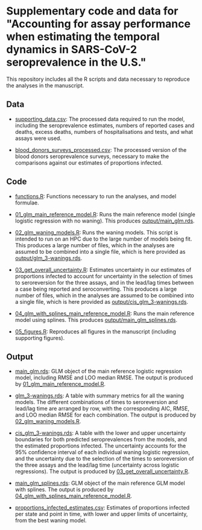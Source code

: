 # Supplementary code and data for "Accounting for assay performance when estimating the temporal dynamics in SARS-CoV-2 seroprevalence in the U.S."

This repository includes all the R scripts and data necessary to reproduce the
analyses in the manuscript. 

## Data

- [supporting_data.csv](data/supporting_data.csv): The processed data required
to run the model, including the seroprevalence estimates, numbers of reported
cases and deaths, excess deaths, numbers of hospitalisations and tests, and
what assays were used.

- [blood_donors_surveys_processed.csv](data/blood_donors_surveys_processed.csv):
The processed version of the blood donors seroprevalence surveys, necessary to
make the comparisons against our estimates of proportions infected.


## Code

- [functions.R](code/functions.R): Functions necessary to run the analyses, and
model formulae.

- [01_glm_main_reference_model.R](code/01_glm_main_reference_model.R): Runs
the main reference model (single logistic regression with no waning). This
produces [output/main_glm.rds](output/main_glm.rds).

- [02_glm_waning_models.R](code/02_glm_waning_models.R): Runs the waning
models. This script is intended to run on an HPC due to the large number of
models being fit. This produces a large number of files, which in the analyses
are assumed to be combined into a single file, which is here provided as
[output/glm_3-wanings.rds](output/glm_3-wanings.rds).

- [03_get_overall_uncertainty.R](code/03_get_overall_uncertainty.R):
Estimates uncertainty in our estimates of proportions infected to account for
uncertainty in the selection of times to seroreversion for the three assays,
and in the lead/lag times between a case being reported and seroconverting.
This produces a large number of files, which in the analyses are assumed to be
combined into a single file, which is here provided as
[output/cis_glm_3-wanings.rds](output/cis_glm_3-wanings.rds).

- [04_glm_with_splines_main_reference_model.R](code/04_glm_with_splines_main_reference_model.R):
Runs the main reference model using splines. This produces
[output/main_glm_splines.rds](output/main_glm_splines.rds).

- [05_figures.R](code/05_figures.R): Reproduces all figures in the manuscript
(including supporting figures).



## Output

- [main_glm.rds](output/main_glm.rds): GLM object of the main reference
logistic regression model, including RMSE and LOO median RMSE. The output is
produced by
[01_glm_main_reference_model.R](code/01_glm_main_reference_model.R).

- [glm_3-wanings.rds](output/glm_3-wanings.rds): A table with summary metrics
for all the waning models. The different combinations of times to seroreversion
and lead/lag time are arranged by row, with the corresponding AIC, RMSE, and
LOO median RMSE for each combination. The output is produced by
[02_glm_waning_models.R](code/02_glm_waning_models.R).

- [cis_glm_3-wanings.rds](output/cis_glm_3-wanings.rds): A table with the lower
and upper uncertainty boundaries for both predicted seroprevalences from the
models, and the estimated proportions infected. The uncertainty accounts for
the 95% confidence interval of each individual waning logistic regression, and
the uncertainty due to the selection of the times to seroreversion of the three
assays and the lead/lag time (uncertainty across logistic regressions). The
output is produced by
[03_get_overall_uncertainty.R](code/03_get_overall_uncertainty.R).

- [main_glm_splines.rds](output/main_glm_splines.rds): GLM object of the main
reference GLM model with splines. The output is produced by
[04_glm_with_splines_main_reference_model.R](code/04_glm_with_splines_main_reference_model.R).

- [proportions_infected_estimates.csv](output/proportions_infected_estimates.csv):
Estimates of proportions infected per state and point in time, with lower and
upper limits of uncertainty, from the best waning model.

